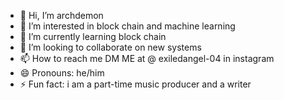 - 👋 Hi, I’m archdemon
- 👀 I’m interested in block chain and machine learning
- 🌱 I’m currently learning block chain
- 💞️ I’m looking to collaborate on new systems
- 📫 How to reach me DM ME at @ exiledangel-04 in instagram
- 😄 Pronouns: he/him
- ⚡ Fun fact: i am a part-time music producer and a writer
<!---
rohitbhardwaj04/rohitbhardwaj04 is a ✨ special ✨ repository because its `README.md` (this file) appears on your GitHub profile.
You can click the Preview link to take a look at your changes.
--->
